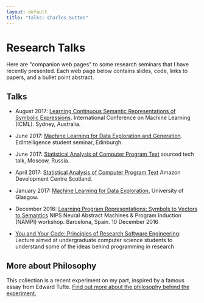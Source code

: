 ```yaml
---
layout: default
title: "Talks: Charles Sutton"
---
```


Research Talks
=====

Here are "companion web pages" to some research seminars that I have recently presented.
Each web page below contains slides, code, links to papers, and a bullet point abstract.

<!-- ## Upcoming Talks -->


## Talks

* August 2017: [Learning Continuous Semantic Representations of Symbolic Expressions](icml2017/). International Conference on Machine Learning (ICML). Sydney, Australia.

* June 2017: [Machine Learning for Data Exploration and Generation](ml-exploration-generation/). EdIntelligence student
seminar, Edinburgh.

* June 2017: [Statistical Analysis of Computer Program Text](statistical-nlp-swe/)
  sourced tech talk, Moscow, Russia.

* April 2017: [Statistical Analysis of Computer Program Text](statistical-nlp-swe/)
  Amazon Development Centre Scotland.

* January 2017: [Machine Learning for Data Exploration](glasgow2017/), University of Glasgow.

* December 2016: [Learning Program Representations: Symbols to Vectors to Semantics](nampi2016-talk-sutton/)
NIPS Neural Abstract Machines & Program Induction (NAMPI) workshop. Barcelona, Spain.
10 December 2016

* [You and Your Code: Principles of Research Software Engineering](principles-rse): Lecture aimed at undergraduate computer science
students to understand some of the ideas behind programming in research 

## More about Philosophy

This collection is a recent experiment on my part, inspired by a famous essay
from Edward Tufte. [Find out more about the philosophy behind the experiment.](http://www.theexclusive.org/2016/12/on-creating-companion-web-site-for-talks.html)

